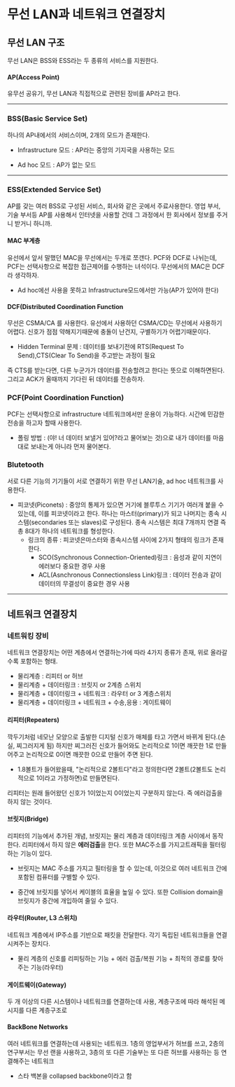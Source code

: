 # 무선 LAN과 네트워크 연결장치

## 무선 LAN 구조
무선 LAN은 BSS와 ESS라는 두 종류의 서비스를 지원한다.

#### AP(Access Point)
유무선 공유기, 무선 LAN과 직접적으로 관련된 장비를 AP라고 한다.

----

### BSS(Basic Service Set)
하나의 AP내에서의 서비스이며, 2개의 모드가 존재한다.

* Infrastructure 모드 : AP라는 중앙의 기지국을 사용하는 모드

* Ad hoc 모드 : AP가 없는 모드

-----

### ESS(Extended Service Set)
AP를 갖는 여러 BSS로 구성된 서비스, 회사와 같은 곳에서 주료사용한다. 영업 부서, 기술 부서등 AP를 사용해서 인터넷을 사용할 건데 그 과정에서
한 회사에서 정보를 주거니 받거니 하니까.


#### MAC 부계층
유선에서 앞서 말했던 MAC을 무선에서는 두개로 쪼갠다. PCF와 DCF로 나뉘는데, PCF는 선택사항으로 복잡한 접근제어를 수행하는 녀석이다.
무선에서의 MAC은 DCF라 생각하자. 

* Ad hoc에선 사용을 못하고 Infrastructure모드에서만 가능(AP가 있어야 한다)

#### DCF(Distributed Coordination Function
무선은 CSMA/CA 를 사용한다. 유선에서 사용하던
CSMA/CD는 무선에서 사용하기 어렵다. 신호가 점점 약해지기때문에 충돌이 난건지, 구별하기가 어렵기때문이다.

* Hidden Terminal 문제 : 데이터를 보내기전에 RTS(Request To Send),CTS(Clear To Send)을 주고받는 과정이 필요

즉 CTS를 받는다면, 다른 누군가가 데이터를 전송할려고 한다는 뜻으로 이해하면된다. 그리고 ACK가 올때까지 기다린 뒤 데이터를 전송하자.

### PCF(Point Coordination Function)
PCF는 선택사항으로 infrastructure 네트워크에서만 운용이 가능하다. 시간에 민감한 전송을 하고자 할때 사용한다. 

* 폴링 방법 : (야! 너 데이터 보낼거 있어?라고 물어보는 것)으로 내가 데이터를 마음대로 보내는게 아니라 먼저 물어본다.


### Blutetooth
서로 다른 기능의 기기들이 서로 연결하기 위한 무선 LAN기술, ad hoc 네트워크를 사용한다.

* 피코넷(Piconets) : 중앙의 통제가 있으면 거기에 블루투스 기기가 여러개 붙을 수 있는데, 이를 피코넷이라고 한다.
하나는 마스터(primary)가 되고 나머지는 종속 시스템(secondaries 또는 slaves)로 구성된다. 종속 시스템은 최대 7개까지 연결 즉 총 8대가 하나의
네트워크를 형성한다. 
  * 링크의 종류 : 피코넷은마스터와 종속시스템 사이에 2가지 형태의 링크가 존재한다.
    * SCO(Synchronous Connection-Oriented)링크 : 음성과 같이 지연이 에러보다 중요한 경우 사용
    * ACL(Asnchronous Connectionsless Link)링크 : 데이터 전송과 같이 데이터의 무결성이 중요한 경우 사용
    
--------

## 네트워크 연결장치

### 네트워킹 장비
네트워크 연결장치는 어떤 계층에서 연결하는가에 따라 4가지 종류가 존재, 위로 올라갈수록 포함하는 형태.

* 물리계층 : 리피터 or 허브
* 물리계층 + 데이터링크 : 브릿지 or 2계층 스위치
* 물리계층 + 데이터링크 + 네트워크 : 라우터 or 3 계층스위치
* 물리계층 + 데이터링크 + 네트워크 + 수송,응용 : 게이트웨이

#### 리피터(Repeaters)
깍두기처럼 네모난 모양으로 출발한 디지털 신호가 매체를 타고 가면서 바뀌게 된다.(손실, 찌그러지게 됨) 하지만 찌그러진 신호가 들어와도
논리적으로 1이면 깨끗한 1로 만들어주고 논리적으로 0이면 깨끗한 0으로 만들어 주면 된다.

* 1.8볼트가 들어왔을때, "논리적으로 2볼트다"라고 정의한다면 2볼트(2볼트도 논리적으로 1이라고 가정하면)로 만들면된다.

리피터는 원래 들어왔던 신호가 1이었는지 0이었는지 구분하지 않는다. 즉 에러검출을 하지 않는 것이다.

#### 브릿지(Bridge)
리피터의 기능에서 추가된 개념, 브릿지는 물리 계층과 데이터링크 계층 사이에서 동작한다. 리피터에서 하지 않은 **에러검출**을 한다. 또한 MAC주소를 가지고트래픽을 필터링하는 기능이 있다.

* 브릿지는 MAC 주소를 가지고 필터링을 할 수 있는데, 이것으로 여러 네트워크 간에 포함된 컴퓨터를 구별할 수 있다. 

* 중간에 브릿지를 넣어서 케이블의 효율을 높일 수 있다. 또한 Collision domain을 브릿지가 중간에 개입하여 줄일 수 있다.

#### 라우터(Router, L3 스위치)
네트워크 계층에서 IP주소를 기반으로 패킷을 전달한다. 각기 독립된 네트워크들을 연결시켜주는 장치다.

* 물리 계층의 신호를 리피팅하는 기능 + 에러 검출/복원 기능 + 최적의 경로를 찾아주는 기능(라우터)

#### 게이트웨이(Gateway)
두 개 이상의 다른 시스템이나 네트워크를 연결하는데 사용, 계층구조에 따라 해석된 메시지를 다른 계층구조로 

#### BackBone Networks
여러 네트워크를 연결하는데 사용되는 네트워크. 1층의 영업부서가 허브를 쓰고, 2층의 연구부서는 무선 랜을 사용하고, 3층의 또 다른 기술부는 또 다른 허브를 사용하는 등 연결해주는 네트워크

* 스타 백본을 collapsed backbone이라고 함

